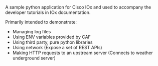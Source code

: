 A sample python application for Cisco IOx and used to accompany the developer tutorials in IOx documentation.

Primarily intended to demonstrate:

* Managing log files
* Using ENV variables provided by CAF
* Using third party, pure python libraries
* Using network (Expose a set of REST APIs)
* Making HTTP requests to an upstream server (Connects to weather underground server)
